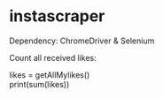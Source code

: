 # instascraper
Dependency: ChromeDriver & Selenium

Count all received likes:

likes = getAllMylikes()<br>
print(sum(likes))
